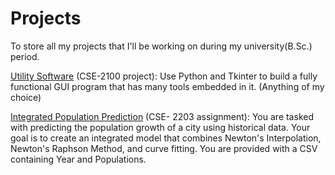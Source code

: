 # Projects
To store all my projects that I'll be working on during my university(B.Sc.) period.

[Utility Software](https://github.com/helix-77/Projects/blob/main/Utility%20Software.py) (CSE-2100 project): Use Python and Tkinter to build a fully functional GUI program that has many tools embedded in it. (Anything of my choice)

[Integrated Population Prediction](https://github.com/helix-77/Projects/tree/main/Numerical%20Integrated%20Population%20Prediction) (CSE- 2203 assignment): You are tasked with predicting the population growth of a city using historical data. Your goal is to create an integrated model that combines Newton's Interpolation, Newton's Raphson Method, and curve fitting. You are provided with a CSV containing Year and Populations.  
